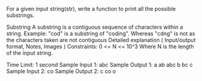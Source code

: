 For a given input string(str), write a function to print all the possible substrings.

Substring
A substring is a contiguous sequence of characters within a string. 
Example: "cod" is a substring of "coding". Whereas "cdng" is not as the characters taken are not contiguous
Detailed explanation ( Input/output format, Notes, Images )
Constraints:
0 <= N <= 10^3
Where N is the length of the input string.

Time Limit: 1 second
Sample Input 1:
abc
Sample Output 1:
a 
ab 
abc 
b 
bc 
c 
 Sample Input 2:
co
Sample Output 2:
c 
co 
o

